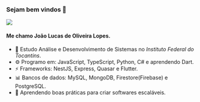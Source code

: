 ### Sejam bem vindos 👋

![](https://komarev.com/ghpvc/?username=jlucaso1)

#### Me chamo João Lucas de Oliveira Lopes.

- 🏢 Estudo Análise e Desenvolvimento de Sistemas no *Instituto Federal do Tocantins*.
- ⚙️ Programo em: JavaScript, TypeScript, Python, C# e aprendendo Dart.
- ⚡ Frameworks: NestJS, Express, Quasar e Flutter.
- 📊 Bancos de dados: MySQL, MongoDB, Firestore(Firebase) e PostgreSQL.
- 🌱 Aprendendo boas práticas para criar softwares escaláveis.
